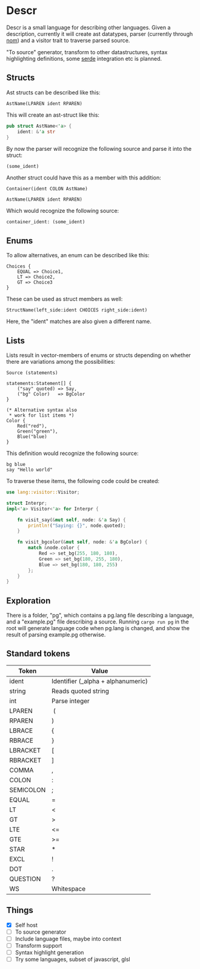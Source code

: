 Descr
=====

Descr is a small language for describing other languages.
Given a description, currently it will create ast datatypes,
parser (currently through [nom](https://github.com/Geal/nom))
and a visitor trait to traverse parsed source.

"To source" generator, transform to other datastructures,
syntax highlighting definitions, some [serde](https://github.com/serde-rs/serde) integration etc
is planned.

Structs
-------
Ast structs can be described like this:
```
AstName(LPAREN ident RPAREN)
```
This will create an ast-struct like this:
```rust
pub struct AstName<'a> {
    ident: &'a str
}
```
By now the parser will recognize the following source and
parse it into the struct:
```
(some_ident)
```
Another struct could have this as a member with this addition:
```
Container(ident COLON AstName)

AstName(LPAREN ident RPAREN)
```
Which would recognize the following source:
```
container_ident: (some_ident)
```

Enums
-----
To allow alternatives, an enum can be described like this:
```
Choices {
    EQUAL => Choice1,
    LT => Choice2,
    GT => Choice3
}
```
These can be used as struct members as well:
```
StructName(left_side:ident CHOICES right_side:ident)
```
Here, the "ident" matches are also given a different name.

Lists
-----
Lists result in vector-members of enums or structs depending on
whether there are variations among the possibilities:
```
Source (statements)

statements:Statement[] {
    ("say" quoted) => Say,
    ("bg" Color)   => BgColor
}

(* Alternative syntax also
 * work for list items *)
Color {
    Red("red"),
    Green("green"),
    Blue("blue)
}
```
This definition would recognize the following source:
```
bg blue
say "Hello world"
```
To traverse these items, the following code could be created:
```rust
use lang::visitor::Visitor;

struct Interpr;
impl<'a> Visitor<'a> for Interpr {

    fn visit_say(&mut self, node: &'a Say) {
        println!("Saying: {}", node.quoted);
    }

    fn visit_bgcolor(&mut self, node: &'a BgColor) {
        match &node.color {
            Red => set_bg(255, 180, 180),
            Green => set_bg(180, 255, 180),
            Blue => set_bg(180, 180, 255)
        };
    }
}
```

Exploration
-----------
There is a folder, "pg", which contains a pg.lang file describing
a language, and a "example.pg" file describing a source.
Running ```cargo run pg``` in the root will generate language
code when pg.lang is changed, and show the result of parsing
example.pg otherwise.

Standard tokens
---------------
Token | Value
---|---
ident | Identifier (_alpha + alphanumeric)
string | Reads quoted string
int | Parse integer
LPAREN | (
RPAREN | )
LBRACE | {
RBRACE | }
LBRACKET | [
RBRACKET | ]
COMMA | ,
COLON | :
SEMICOLON | ;
EQUAL | =
LT | <
GT | >
LTE | <=
GTE | >=
STAR | *
EXCL | !
DOT | .
QUESTION | ?
WS | Whitespace

Things
------
- [x] Self host
- [ ] To source generator
- [ ] Include language files, maybe into context
- [ ] Transform support
- [ ] Syntax highlight generation
- [ ] Try some languages, subset of javascript, glsl
